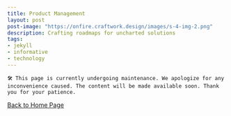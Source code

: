 ```yaml
---
title: Product Management
layout: post
post-image: "https://onfire.craftwork.design/images/s-4-img-2.png"
description: Crafting roadmaps for uncharted solutions
tags:
- jekyll
- informative
- technology
---
```

<!-- Google tag (gtag.js) -->
<script async src="https://www.googletagmanager.com/gtag/js?id=G-J0NKP19PLY"></script>
<script>
  window.dataLayer = window.dataLayer || [];
  function gtag(){dataLayer.push(arguments);}
  gtag('js', new Date());

  gtag('config', 'G-J0NKP19PLY');
</script>



    🛠 This page is currently undergoing maintenance. We apologize for any inconvenience caused. The content will be made available soon. Thank you for your patience.



[Back to Home Page](/)